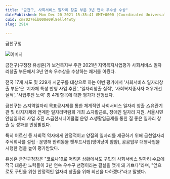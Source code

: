 ```yaml
---
title: "금천구, 사회서비스 일자리 창출 부문 3년 연속 우수상 수상"
datePublished: Mon Dec 20 2021 15:35:41 GMT+0000 (Coordinated Universal Time)
cuid: cm7027eib000e09l8ell44wty
slug: 2914

---
```



금천구청

![이미지](https://cdn.hashnode.com/res/hashnode/image/upload/v1739252789710/585c021a-77e1-43bd-8c75-a1807f687973.jpeg)

금천구(구청장 유성훈)가 보건복지부 주관 2021년 지역복지사업평가 사회서비스 일자리창출 부문에서 3년 연속 우수상을 수상하는 쾌거를 이뤘다.

전국 17개 시도 및 229개 시군구를 대상으로 하는 이번 평가에서 '사회서비스 일자리창출 부문'은 '지자체 특성 반영 사업 추진', '일자리창출 실적', '사회복지종사자 처우개선 실적', '사업추진 노력' 총 4개 항목에 대한 평가가 진행됐다.

금천구는 △지역일자리 목표공시제를 통한 체계적인 사회서비스 일자리 창출 △유관기관 및 타지자체와 연계한 일자리박람회 개최 △자활근로, 장애인 일자리 지원, 서울시민 안심일자리 사업 추진 △금천시니어클럽 운영 △생활임금제를 통한 질 좋은 일자리 창출 등 성과를 인정받았다.

특히 어르신 등 사회적 약자에게 안정적이고 양질의 일자리를 제공하기 위해 금천일자리주식회사를 설립ㆍ운영해 반려동물 펫푸드사업(멍이냥이 얌얌), 공공업무 대행사업을 시행한 점을 높이 평가받았다.

유성훈 금천구청장은 "코로나19로 어려운 상황에서도 구민의 사회서비스 일자리 수요에 적극 대응한 노력들이 3년 연속 우수구 선정이라는 결실을 맺게 돼 기쁘다"라며, "앞으로도 구민을 위한 안정적인 일자리 창출을 위해 최선을 다하겠다"라고 말했다.